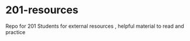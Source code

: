 # 201-resources
Repo for 201 Students for external resources , helpful material to read and practice 
